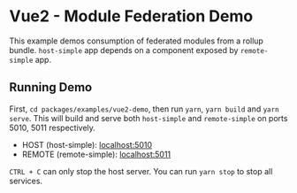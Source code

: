 # Vue2 - Module Federation Demo

This example demos consumption of federated modules from a rollup bundle. `host-simple` app depends on a component exposed by `remote-simple` app.

## Running Demo

First, `cd packages/examples/vue2-demo`, then run `yarn`, `yarn build` and `yarn serve`. This will build and serve both `host-simple` and `remote-simple` on ports 5010, 5011 respectively.

- HOST (host-simple): [localhost:5010](http://localhost:5010/)
- REMOTE (remote-simple): [localhost:5011](http://localhost:5011/)

`CTRL + C` can only stop the host server. You can run `yarn stop` to stop all services.
